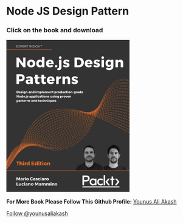 # Node JS Design Pattern

### Click on the book and download

<a href="https://drive.google.com/uc?id=1SdhX4K9tNjvgSdr2PDQXRYSCjZf325M5&export=download" download><img height="400px" width="auto" src="/node.jpg">
</a>

**For More Book Please Follow This Github Profile:** [Younus Ali Akash](https://github.com/younusaliakash)

<!-- Place this tag where you want the button to render. -->
<a class="github-button" href="https://github.com/younusaliakash" aria-label="Follow @younusaliakash on GitHub">Follow @younusaliakash</a>

<!-- Place this tag in your head or just before your close body tag. -->
<script async defer src="https://buttons.github.io/buttons.js"></script>

